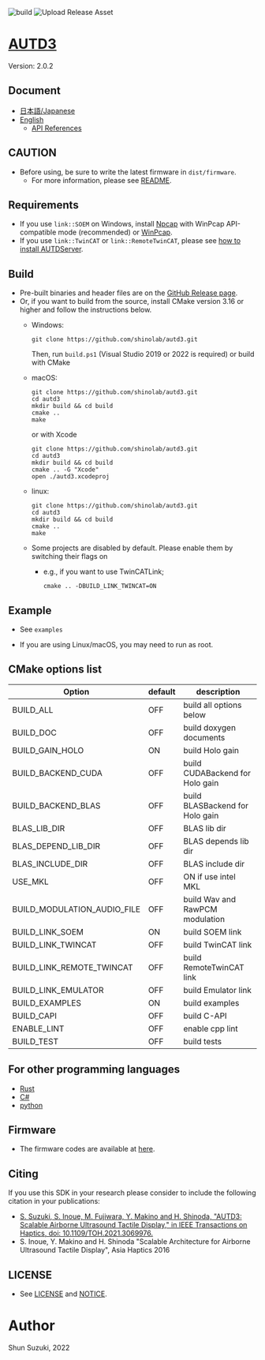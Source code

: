 ![build](https://github.com/shinolab/autd3/workflows/build/badge.svg)
![Upload Release Asset](https://github.com/shinolab/autd3/workflows/Upload%20Release%20Asset/badge.svg)

# [AUTD3](https://hapislab.org/airborne-ultrasound-tactile-display?lang=en)

Version: 2.0.2

## Document

* [日本語/Japanese](https://shinolab.github.io/autd3/book/jp)
* [English](https://shinolab.github.io/autd3/book/en)
    * [API References](https://shinolab.github.io/autd3/api/)

## CAUTION

* Before using, be sure to write the latest firmware in `dist/firmware`. 
    * For more information, please see [README](/dist/firmware/README.md).

## Requirements

* If you use `link::SOEM` on Windows, install [Npcap](https://nmap.org/npcap/) with WinPcap API-compatible mode (recommended) or [WinPcap](https://www.winpcap.org/).
* If you use `link::TwinCAT` or `link::RemoteTwinCAT`, please see [how to install AUTDServer](https://shinolab.github.io/autd3/book/en/Software/Users_Manual/link.html#how-to-install-twincat).

## Build

* Pre-built binaries and header files are on the [GitHub Release page](https://github.com/shinolab/autd3/releases). 
* Or, if you want to build from the source, install CMake version 3.16 or higher and follow the instructions below.
    * Windows:
        ```
        git clone https://github.com/shinolab/autd3.git
        ```
        Then, run `build.ps1` (Visual Studio 2019 or 2022 is required) or build with CMake
    * macOS: 
        ```
        git clone https://github.com/shinolab/autd3.git
        cd autd3
        mkdir build && cd build
        cmake ..
        make
        ```

        or with Xcode

        ```
        git clone https://github.com/shinolab/autd3.git
        cd autd3
        mkdir build && cd build
        cmake .. -G "Xcode"
        open ./autd3.xcodeproj
        ```

    * linux:
        ```
        git clone https://github.com/shinolab/autd3.git 
        cd autd3
        mkdir build && cd build
        cmake ..
        make
        ```

    * Some projects are disabled by default. Please enable them by switching their flags on
        * e.g., if you want to use TwinCATLink;
            ```
            cmake .. -DBUILD_LINK_TWINCAT=ON
            ```

## Example

* See `examples`

* If you are using Linux/macOS, you may need to run as root.

## CMake options list

| Option                      | default | description                     |
| -------------------------   | ------- | ------------------------------- |
| BUILD_ALL                   | OFF     | build all options below         |
| BUILD_DOC                   | OFF     | build doxygen documents         |
| BUILD_GAIN_HOLO             | ON      | build Holo gain                 |
| BUILD_BACKEND_CUDA          | OFF     | build CUDABackend for Holo gain |
| BUILD_BACKEND_BLAS          | OFF     | build BLASBackend for Holo gain |
| BLAS_LIB_DIR                | OFF     | BLAS lib dir                    |
| BLAS_DEPEND_LIB_DIR         | OFF     | BLAS depends lib dir            |
| BLAS_INCLUDE_DIR            | OFF     | BLAS include dir                |
| USE_MKL                     | OFF     | ON if use intel MKL             |
| BUILD_MODULATION_AUDIO_FILE | OFF     | build Wav and RawPCM modulation |
| BUILD_LINK_SOEM             | ON      | build SOEM link                 |
| BUILD_LINK_TWINCAT          | OFF     | build TwinCAT link              |
| BUILD_LINK_REMOTE_TWINCAT   | OFF     | build RemoteTwinCAT link        |
| BUILD_LINK_EMULATOR         | OFF     | build Emulator link             |
| BUILD_EXAMPLES              | ON      | build examples                  |
| BUILD_CAPI                  | OFF     | build C-API                     |
| ENABLE_LINT                 | OFF     | enable cpp lint                 |
| BUILD_TEST                  | OFF     | build tests                     |


## For other programming languages

* [Rust](https://github.com/shinolab/rust-autd)
* [C#](https://github.com/shinolab/autd3sharp)
* [python](https://github.com/shinolab/pyautd)

## Firmware

* The firmware codes are available at [here](https://github.com/shinolab/autd3-firmware).

## Citing

If you use this SDK in your research please consider to include the following citation in your publications:

* [S. Suzuki, S. Inoue, M. Fujiwara, Y. Makino and H. Shinoda, "AUTD3: Scalable Airborne Ultrasound Tactile Display," in IEEE Transactions on Haptics, doi: 10.1109/TOH.2021.3069976.](https://ieeexplore.ieee.org/document/9392322)
* S. Inoue, Y. Makino and H. Shinoda "Scalable Architecture for Airborne Ultrasound Tactile Display", Asia Haptics 2016

## LICENSE

* See [LICENSE](./LICENSE) and [NOTICE](./NOTICE).

# Author

Shun Suzuki, 2022
